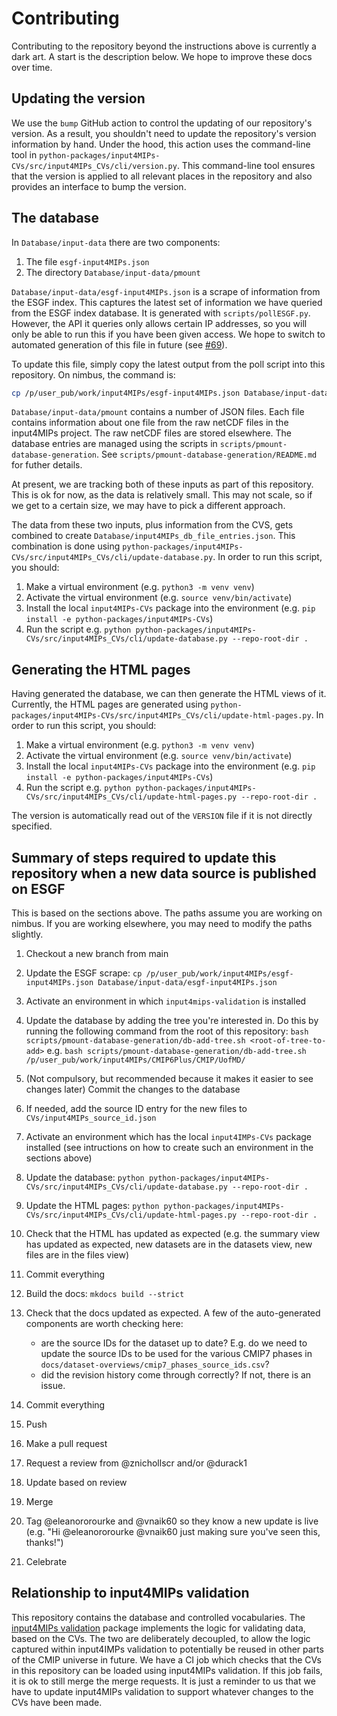 # Contributing

Contributing to the repository beyond the instructions above
is currently a dark art.
A start is the description below.
We hope to improve these docs over time.

## Updating the version

We use the `bump` GitHub action to control the updating of our repository's version.
As a result, you shouldn't need to update the repository's version information by hand.
Under the hood, this action uses the command-line tool in
`python-packages/input4MIPs-CVs/src/input4MIPs_CVs/cli/version.py`.
This command-line tool ensures that the version is applied to all relevant places in the repository
and also provides an interface to bump the version.

## The database

In `Database/input-data` there are two components:

1. The file `esgf-input4MIPs.json`
1. The directory `Database/input-data/pmount`

`Database/input-data/esgf-input4MIPs.json` is a scrape of information from the ESGF index.
This captures the latest set of information we have queried from the ESGF index database.
It is generated with `scripts/pollESGF.py`.
However, the API it queries only allows certain IP addresses,
so you will only be able to run this if you have been given access.
We hope to switch to automated generation of this file in future
(see [#69](https://github.com/PCMDI/input4MIPs_CVs/issues/69)).

To update this file, simply copy the latest output from the poll script into this repository.
On nimbus, the command is:

```sh
cp /p/user_pub/work/input4MIPs/esgf-input4MIPs.json Database/input-data/esgf-input4MIPs.json
```

`Database/input-data/pmount` contains a number of JSON files.
Each file contains information about one file
from the raw netCDF files in the input4MIPs project.
The raw netCDF files are stored elsewhere.
The database entries are managed using the scripts in
`scripts/pmount-database-generation`.
See `scripts/pmount-database-generation/README.md`
for futher details.

At present, we are tracking both of these inputs as part of this repository.
This is ok for now, as the data is relatively small.
This may not scale, so if we get to a certain size, we may have to pick a different approach.

The data from these two inputs, plus information from the CVS,
gets combined to create `Database/input4MIPs_db_file_entries.json`.
This combination is done using `python-packages/input4MIPs-CVs/src/input4MIPs_CVs/cli/update-database.py`.
In order to run this script, you should:

1. Make a virtual environment (e.g. `python3 -m venv venv`)
2. Activate the virtual environment (e.g. `source venv/bin/activate`)
3. Install the local `input4MIPs-CVs` package into the environment
   (e.g. `pip install -e python-packages/input4MIPs-CVs`)
4. Run the script e.g. `python python-packages/input4MIPs-CVs/src/input4MIPs_CVs/cli/update-database.py --repo-root-dir .`

## Generating the HTML pages

Having generated the database, we can then generate the HTML views of it.
Currently, the HTML pages are generated using 
`python-packages/input4MIPs-CVs/src/input4MIPs_CVs/cli/update-html-pages.py`.
In order to run this script, you should:

1. Make a virtual environment (e.g. `python3 -m venv venv`)
2. Activate the virtual environment (e.g. `source venv/bin/activate`)
3. Install the local `input4MIPs-CVs` package into the environment
   (e.g. `pip install -e python-packages/input4MIPs-CVs`)
4. Run the script e.g. `python python-packages/input4MIPs-CVs/src/input4MIPs_CVs/cli/update-html-pages.py --repo-root-dir .`

The version is automatically read out of the `VERSION` file if it is not directly specified.

## Summary of steps required to update this repository when a new data source is published on ESGF

This is based on the sections above.
The paths assume you are working on nimbus.
If you are working elsewhere, you may need to modify the paths slightly.

1. Checkout a new branch from main
1. Update the ESGF scrape: `cp /p/user_pub/work/input4MIPs/esgf-input4MIPs.json Database/input-data/esgf-input4MIPs.json`
1. Activate an environment in which `input4mips-validation` is installed
1. Update the database by adding the tree you're interested in. Do this by running the following command from the root of this repository: `bash scripts/pmount-database-generation/db-add-tree.sh <root-of-tree-to-add>` e.g. `bash scripts/pmount-database-generation/db-add-tree.sh /p/user_pub/work/input4MIPs/CMIP6Plus/CMIP/UofMD/`
1. (Not compulsory, but recommended because it makes it easier to see changes later) Commit the changes to the database
1. If needed, add the source ID entry for the new files to `CVs/input4MIPs_source_id.json`
1. Activate an environment which has the local `input4IMPs-CVs` package installed (see intructions on how to create such an environment in the sections above)
1. Update the database: `python python-packages/input4MIPs-CVs/src/input4MIPs_CVs/cli/update-database.py --repo-root-dir .`
1. Update the HTML pages: `python python-packages/input4MIPs-CVs/src/input4MIPs_CVs/cli/update-html-pages.py --repo-root-dir .`
1. Check that the HTML has updated as expected (e.g. the summary view has updated as expected, new datasets are in the datasets view, new files are in the files view)
1. Commit everything
1. Build the docs: `mkdocs build --strict` 
1. Check that the docs updated as expected. 
   A few of the auto-generated components are worth checking here:

    - are the source IDs for the dataset up to date? 
      E.g. do we need to update the source IDs to be used for the various CMIP7 phases in 
      `docs/dataset-overviews/cmip7_phases_source_ids.csv`?
    - did the revision history come through correctly? If not, there is an issue.

1. Commit everything
1. Push
1. Make a pull request
1. Request a review from @znichollscr and/or @durack1
1. Update based on review
1. Merge
1. Tag @eleanororourke and @vnaik60 so they know a new update is live (e.g. "Hi @eleanororourke @vnaik60 just making sure you've seen this, thanks!")
1. Celebrate

## Relationship to input4MIPs validation

This repository contains the database and controlled vocabularies.
The [input4MIPs validation](https://github.com/climate-resource/input4mips_validation)
package implements the logic for validating data, based on the CVs.
The two are deliberately decoupled, to allow the logic captured within
input4IMPs validation to potentially be reused in other parts of the CMIP universe in future.
We have a CI job which checks that the CVs in this repository can be loaded using input4MIPs validation.
If this job fails, it is ok to still merge the merge requests.
It is just a reminder to us that we have to update input4MIPs validation
to support whatever changes to the CVs have been made.
